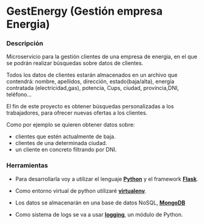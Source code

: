 
# GestEnergy (Gestión empresa Energia)

### Descripción

 Microservicio para la gestión clientes de una empresa de energia, en el que se podrán realizar búsquedas sobre datos de clientes.

Todos los datos de clientes estarán almacenados en un archivo que contendrá: nombre, apellidos, dirección, estado(baja/alta), energía contratada (electricidad,gas), potencia, Cups, ciudad, provincia,DNI, teléfono...

El fin de este proyecto es obtener búsquedas personalizadas a los trabajadores, para ofrecer nuevas ofertas a los clientes.

Como por ejemplo se quieren obtener datos sobre:

- clientes que estén actualmente de baja.
- clientes de una determinada ciudad.
- un cliente en concreto filtrando por DNI.


### Herramientas

- Para desarrollarla voy a utilizar el lenguaje **[Python](https://wiki.archlinux.org/index.php/Python)** y el framework **[Flask](http://flask.palletsprojects.com/en/1.1.x/)**.

- Como entorno virtual de python utilizaré **[virtualenv](https://wiki.archlinux.org/index.php/Python_(Espa%C3%B1ol)/Virtual_environment_(Espa%C3%B1ol))**.

- Los datos se almacenarán en una base de datos NoSQL, **[MongoDB](https://www.mongodb.com/es)**

- Como sistema de logs se va a usar **[logging](https://docs.python.org/3/library/logging.html)**, un módulo de Python.
